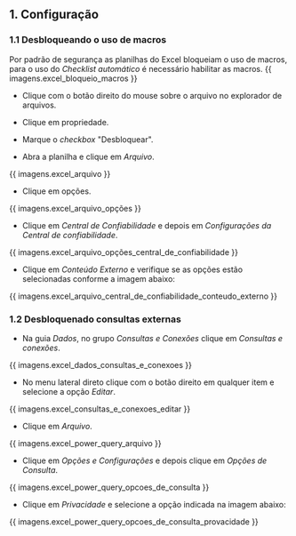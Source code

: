 ## 1. Configuração
### 1.1 Desbloqueando o uso de macros
Por padrão de segurança as planilhas do Excel bloqueiam o uso de macros, para o uso do _Checklist automático_ é necessário habilitar as macros. 
{{ imagens.excel_bloqueio_macros }}

- Clique com o botão direito do mouse sobre o arquivo no explorador de arquivos.
- Clique em propriedade.
- Marque o _checkbox_ "Desbloquear".

- Abra a planilha e clique em _Arquivo_.

{{ imagens.excel_arquivo }}

- Clique em opções.

{{ imagens.excel_arquivo_opções }}

- Clique em _Central de Confiabilidade_ e depois em _Configurações da Central de confiabilidade_.
  
{{ imagens.excel_arquivo_opções_central_de_confiabilidade }}

- Clique em _Conteúdo Externo_ e verifique se as opções estão selecionadas conforme a imagem abaixo:

{{ imagens.excel_arquivo_central_de_confiabilidade_conteudo_externo }}

### 1.2 Desbloquenado consultas externas
- Na guia _Dados_, no grupo _Consultas e Conexões_ clique em _Consultas e conexões_.

{{ imagens.excel_dados_consultas_e_conexoes }}

- No menu lateral direto clique com o botão direito em qualquer item e selecione a opção _Editar_.

{{ imagens.excel_consultas_e_conexoes_editar }}

- Clique em _Arquivo_.

{{ imagens.excel_power_query_arquivo }}

- Clique em _Opções e Configurações_ e depois clique em _Opções de Consulta_.
  
{{ imagens.excel_power_query_opcoes_de_consulta }}

- Clique em _Privacidade_ e selecione a opção indicada na imagem abaixo:

{{ imagens.excel_power_query_opcoes_de_consulta_provacidade }}